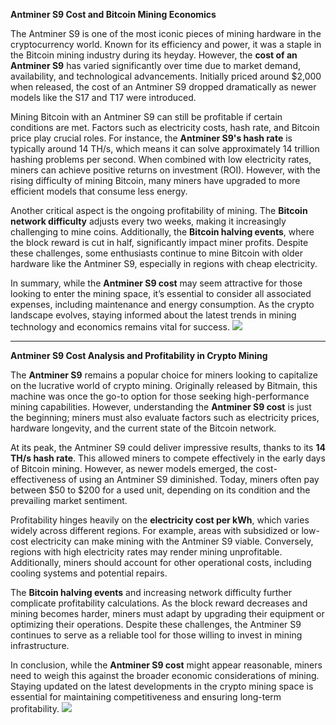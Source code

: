 **Antminer S9 Cost and Bitcoin Mining Economics**

The Antminer S9 is one of the most iconic pieces of mining hardware in the cryptocurrency world. Known for its efficiency and power, it was a staple in the Bitcoin mining industry during its heyday. However, the **cost of an Antminer S9** has varied significantly over time due to market demand, availability, and technological advancements. Initially priced around $2,000 when released, the cost of an Antminer S9 dropped dramatically as newer models like the S17 and T17 were introduced.

Mining Bitcoin with an Antminer S9 can still be profitable if certain conditions are met. Factors such as electricity costs, hash rate, and Bitcoin price play crucial roles. For instance, the **Antminer S9's hash rate** is typically around 14 TH/s, which means it can solve approximately 14 trillion hashing problems per second. When combined with low electricity rates, miners can achieve positive returns on investment (ROI). However, with the rising difficulty of mining Bitcoin, many miners have upgraded to more efficient models that consume less energy.

Another critical aspect is the ongoing profitability of mining. The **Bitcoin network difficulty** adjusts every two weeks, making it increasingly challenging to mine coins. Additionally, the **Bitcoin halving events**, where the block reward is cut in half, significantly impact miner profits. Despite these challenges, some enthusiasts continue to mine Bitcoin with older hardware like the Antminer S9, especially in regions with cheap electricity.

In summary, while the **Antminer S9 cost** may seem attractive for those looking to enter the mining space, it’s essential to consider all associated expenses, including maintenance and energy consumption. As the crypto landscape evolves, staying informed about the latest trends in mining technology and economics remains vital for success. ![](https://github.com/user-attachments/assets/590b50a7-4459-4e76-8a31-559aed223621)

---

**Antminer S9 Cost Analysis and Profitability in Crypto Mining**

The **Antminer S9** remains a popular choice for miners looking to capitalize on the lucrative world of crypto mining. Originally released by Bitmain, this machine was once the go-to option for those seeking high-performance mining capabilities. However, understanding the **Antminer S9 cost** is just the beginning; miners must also evaluate factors such as electricity prices, hardware longevity, and the current state of the Bitcoin network.

At its peak, the Antminer S9 could deliver impressive results, thanks to its **14 TH/s hash rate**. This allowed miners to compete effectively in the early days of Bitcoin mining. However, as newer models emerged, the cost-effectiveness of using an Antminer S9 diminished. Today, miners often pay between $50 to $200 for a used unit, depending on its condition and the prevailing market sentiment.

Profitability hinges heavily on the **electricity cost per kWh**, which varies widely across different regions. For example, areas with subsidized or low-cost electricity can make mining with the Antminer S9 viable. Conversely, regions with high electricity rates may render mining unprofitable. Additionally, miners should account for other operational costs, including cooling systems and potential repairs.

The **Bitcoin halving events** and increasing network difficulty further complicate profitability calculations. As the block reward decreases and mining becomes harder, miners must adapt by upgrading their equipment or optimizing their operations. Despite these challenges, the Antminer S9 continues to serve as a reliable tool for those willing to invest in mining infrastructure.

In conclusion, while the **Antminer S9 cost** might appear reasonable, miners need to weigh this against the broader economic considerations of mining. Staying updated on the latest developments in the crypto mining space is essential for maintaining competitiveness and ensuring long-term profitability. ![](https://github.com/user-attachments/assets/590b50a7-4459-4e76-8a31-559aed223621)